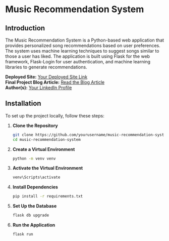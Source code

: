 # Music Recommendation System

## Introduction
The Music Recommendation System is a Python-based web application that provides personalized song recommendations based on user preferences. The system uses machine learning techniques to suggest songs similar to those a user has liked. The application is built using Flask for the web framework, Flask-Login for user authentication, and machine learning libraries to generate recommendations.

**Deployed Site:** [Your Deployed Site Link](http://example.com)  
**Final Project Blog Article:** [Read the Blog Article](http://example.com/blog)  
**Author(s):** [Your LinkedIn Profile](https://www.linkedin.com/in/yourprofile)

## Installation

To set up the project locally, follow these steps:

1. **Clone the Repository**
   ```bash
   git clone https://github.com/yourusername/music-recommendation-system.git
   cd music-recommendation-system
2. **Create a Virtual Environment**
   ```bash
   python -m venv venv
3. **Activate the Virtual Environment**
   ```bash
   venv\Scripts\activate
4. **Install Dependencies**
   ```bash
   pip install -r requirements.txt
5. **Set Up the Database**
   ```bash
   flask db upgrade
6. **Run the Application**
   ```bash
   flask run
